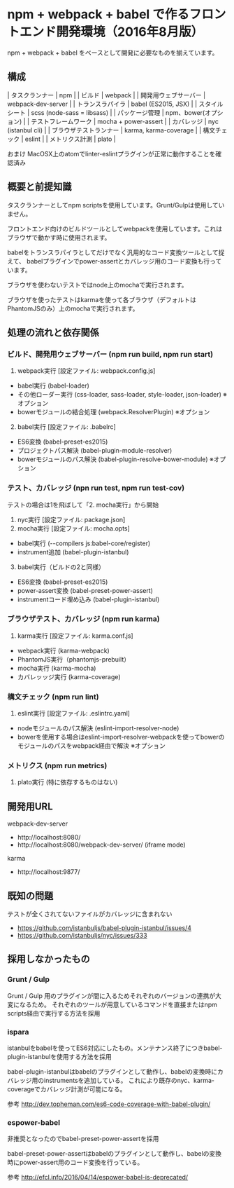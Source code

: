# npm + webpack + babel で作るフロントエンド開発環境（2016年8月版）

npm + webpack + babel をベースとして開発に必要なものを揃えています。

## 構成

| タスクランナー         | npm                                       |
| ビルド                 | webpack                                   |
| 開発用ウェブサーバー   | webpack-dev-server                        |
| トランスラパイラ       | babel (ES2015, JSX)                       |
| スタイルシート         | scss (node-sass = libsass)                |
| パッケージ管理         | npm、bower(オプション)                    |
| テストフレームワーク   | mocha + power-assert                      |
| カバレッジ             | nyc (istanbul cli)                        |
| ブラウザテストランナー | karma, karma-coverage                     |
| 構文チェック           | eslint                                    |
| メトリクス計測         | plato                                     |

おまけ MacOSX上のatomでlinter-eslintプラグインが正常に動作することを確認済み

## 概要と前提知識

タスクランナーとしてnpm scriptsを使用しています。Grunt/Gulpは使用していません。

フロントエンド向けのビルドツールとしてwebpackを使用しています。これはブラウザで動かす時に使用されます。

babelをトランスラパイラとしてだけでなく汎用的なコード変換ツールとして捉えて、
babelプラグインでpower-assertとカバレッジ用のコード変換も行っています。

ブラウザを使わないテストではnode上のmochaで実行されます。

ブラウザを使ったテストはkarmaを使って各ブラウザ（デフォルトはPhantomJSのみ）上のmochaで実行されます。


## 処理の流れと依存関係

### ビルド、開発用ウェブサーバー (npm run build, npm run start)

1. webpack実行 [設定ファイル: webpack.config.js]
  * babel実行 (babel-loader)
  * その他ローダー実行 (css-loader, sass-loader, style-loader, json-loader) ※オプション
  * bowerモジュールの結合処理 (webpack.ResolverPlugin) ※オプション
2. babel実行 [設定ファイル: .babelrc]
  * ES6変換 (babel-preset-es2015)
  * プロジェクトパス解決 (babel-plugin-module-resolver)
  * bowerモジュールのパス解決 (babel-plugin-resolve-bower-module) ※オプション

### テスト、カバレッジ (npn run test, npm run test-cov)

テストの場合は1を飛ばして「2. mocha実行」から開始

1. nyc実行 [設定ファイル: package.json]
2. mocha実行 [設定ファイル: mocha.opts]
  * babel実行 (--compilers js:babel-core/register)
  * instrument追加 (babel-plugin-istanbul)
3. babel実行（ビルドの2と同様）
  * ES6変換 (babel-preset-es2015)
  * power-assert変換 (babel-preset-power-assert)
  * instrumentコード埋め込み (babel-plugin-istanbul)

### ブラウザテスト、カバレッジ (npm run karma)

1. karma実行 [設定ファイル: karma.conf.js]
  * webpack実行 (karma-webpack)
  * PhantomJS実行（phantomjs-prebuilt）
  * mocha実行 (karma-mocha)
  * カバレッッジ実行 (karma-coverage)

### 構文チェック (npm run lint)

1. eslint実行 [設定ファイル: .eslintrc.yaml]
  * nodeモジュールのパス解決 (eslint-import-resolver-node)
  * bowerを使用する場合はeslint-import-resolver-webpackを使ってbowerのモジュールのパスをwebpack経由で解決  ※オプション

### メトリクス (npm run metrics)

1. plato実行 (特に依存するものはない)


## 開発用URL

webpack-dev-server

* http://localhost:8080/
* http://localhost:8080/webpack-dev-server/ (iframe mode)

karma

* http://localhost:9877/


## 既知の問題

テストが全くされてないファイルがカバレッジに含まれない

* https://github.com/istanbuljs/babel-plugin-istanbul/issues/4
* https://github.com/istanbuljs/nyc/issues/333


## 採用しなかったもの

### Grunt / Gulp

Grunt / Gulp 用のプラグインが間に入るためそれぞれのバージョンの連携が大変になるため。
それぞれのツールが用意しているコマンドを直接またはnpm scripts経由で実行する方法を採用

### ispara

istanbulをbabelを使ってES6対応にしたもの。メンテナンス終了につきbabel-plugin-istanbulを使用する方法を採用

babel-plugin-istanbulはbabelのプラグインとして動作し、babelの変換時にカバレッジ用のinstrumentsを追加している。
これにより既存のnyc、karma-coverageでカバレッジ計測が可能になる。

参考 http://dev.topheman.com/es6-code-coverage-with-babel-plugin/

### espower-babel

非推奨となったのでbabel-preset-power-assertを採用

babel-preset-power-assertはbabelのプラグインとして動作し、babelの変換時にpower-assert用のコード変換を行っている。

参考 http://efcl.info/2016/04/14/espower-babel-is-deprecated/





